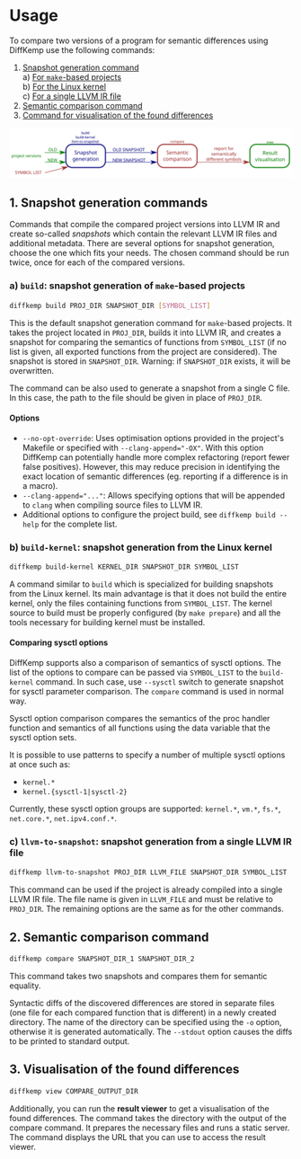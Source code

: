 # Usage

To compare two versions of a program for semantic differences using DiffKemp
use the following commands:

1. [Snapshot generation command](#1-snapshot-generation-commands)  
   a) [For `make`-based projects](#a-build-snapshot-generation-of-make-based-projects)  
   b) [For the Linux kernel](#b-build-kernel-snapshot-generation-from-the-linux-kernel)  
   c) [For a single LLVM IR file](#c-llvm-to-snapshot-snapshot-generation-from-a-single-llvm-ir-file)
2. [Semantic comparison command](#2-semantic-comparison-command)
3. [Command for visualisation of the found differences](#3-visualisation-of-the-found-differences)

![DiffKemp commands](img/commands.svg)

## 1. Snapshot generation commands

Commands that compile the compared project versions into LLVM IR and create
so-called *snapshots* which contain the relevant LLVM IR files and additional
metadata. There are several options for snapshot generation, choose the one
which fits your needs. The chosen command should be run twice, once for each of
the compared versions.

### a) `build`: snapshot generation of `make`-based projects

```sh
diffkemp build PROJ_DIR SNAPSHOT_DIR [SYMBOL_LIST]
```

This is the default snapshot generation command for `make`-based projects. It
takes the project located in `PROJ_DIR`, builds it into LLVM IR, and creates
a snapshot for comparing the semantics of functions from `SYMBOL_LIST` (if no
list is given, all exported functions from the project are considered).
The snapshot is stored in `SNAPSHOT_DIR`. Warning: if `SNAPSHOT_DIR` exists,
it will be overwritten.

The command can be also used to generate a snapshot from a single C file.
In this case, the path to the file should be given in place of `PROJ_DIR`.

#### Options

- `--no-opt-override`: Uses optimisation options provided in the project's
  Makefile or specified with `--clang-append="-OX"`. With this option DiffKemp
  can potentially handle more complex refactoring (report fewer false
  positives). However, this may reduce precision in identifying the exact
  location of semantic differences (eg. reporting if a difference is in
  a macro).
- `--clang-append="..."`: Allows specifying options that will be appended to
  `clang` when compiling source files to LLVM IR.
- Additional options to configure the project build, see `diffkemp build --help`
  for the complete list.

### b) `build-kernel`: snapshot generation from the Linux kernel

```sh
diffkemp build-kernel KERNEL_DIR SNAPSHOT_DIR SYMBOL_LIST
```

A command similar to `build` which is specialized for building snapshots
from the Linux kernel. Its main advantage is that it does not build the
entire kernel, only the files containing functions from `SYMBOL_LIST`. The
kernel source to build must be properly configured (by `make prepare`) and
all the tools necessary for building kernel must be installed.

#### Comparing sysctl options

DiffKemp supports also a comparison of semantics of sysctl options. The list
of the options to compare can be passed via `SYMBOL_LIST` to the `build-kernel`
command. In such case, use `--sysctl` switch to generate snapshot for sysctl
parameter comparison. The `compare` command is used in normal way.

Sysctl option comparison compares the semantics of the proc handler function and
semantics of all functions using the data variable that the sysctl option sets.

It is possible to use patterns to specify a number of multiple sysctl options at
once such as:

- `kernel.*`
- `kernel.{sysctl-1|sysctl-2}`

Currently, these sysctl option groups are supported: `kernel.*`,
`vm.*`, `fs.*`, `net.core.*`, `net.ipv4.conf.*`.

### c) `llvm-to-snapshot`: snapshot generation from a single LLVM IR file

```sh
diffkemp llvm-to-snapshot PROJ_DIR LLVM_FILE SNAPSHOT_DIR SYMBOL_LIST
```

This command can be used if the project is already compiled into a single
LLVM IR file.
The file name is given in `LLVM_FILE` and must be relative to `PROJ_DIR`.
The remaining options are the same as for the other commands.

## 2. Semantic comparison command

```sh
diffkemp compare SNAPSHOT_DIR_1 SNAPSHOT_DIR_2
```

This command takes two snapshots and compares them for semantic equality.

Syntactic diffs of the discovered differences are stored in separate files
(one file for each compared function that is different) in a newly created
directory. The name of the directory can be specified using the `-o` option,
otherwise it is generated automatically. The `--stdout` option causes the diffs
to be printed to standard output.

## 3. Visualisation of the found differences

```sh
diffkemp view COMPARE_OUTPUT_DIR
```

Additionally, you can run the **result viewer** to get a visualisation of the
found differences. The command takes the directory with the output of the
compare command. It prepares the necessary files and runs a static server.
The command displays the URL that you can use to access the result viewer.
